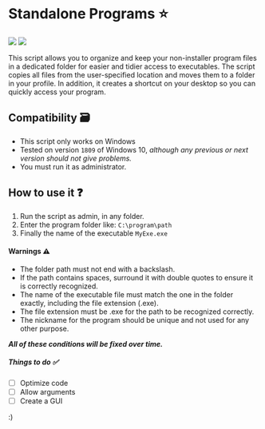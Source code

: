 # Standalone Programs ⭐

![](https://custom-icon-badges.demolab.com/badge/Made%20in-Batch-000?style=for-the-badge&logo=windowsterminal&logoColor=fff) ![](https://custom-icon-badges.demolab.com/badge/Only%20for-Windows-000?style=for-the-badge&logo=windows&logoColor=00adef )


This script allows you to organize and keep your non-installer program files in a dedicated folder for easier and tidier access to executables. The script copies all files from the user-specified location and moves them to a folder in your profile. In addition, it creates a shortcut on your desktop so you can quickly access your program.


## Compatibility 🗃

- This script only works on Windows
- Tested on version ``1809`` of Windows 10, *although any previous or next version should not give problems.*
- You must run it as administrator.

## How to use it ❓
1. Run the script as admin, in any folder.
2. Enter the program folder like: ```C:\program\path```
3. Finally the name of the executable ```MyExe.exe```

#### Warnings ⚠
- The folder path must not end with a backslash.
- If the path contains spaces, surround it with double quotes to ensure it is correctly recognized.
- The name of the executable file must match the one in the folder exactly, including the file extension (.exe).
- The file extension must be .exe for the path to be recognized correctly.
- The nickname for the program should be unique and not used for any other purpose.

***All of these conditions will be fixed over time.***

##### Things to do ✅
- [ ] Optimize code
- [ ] Allow arguments
- [ ] Create a GUI

:)
